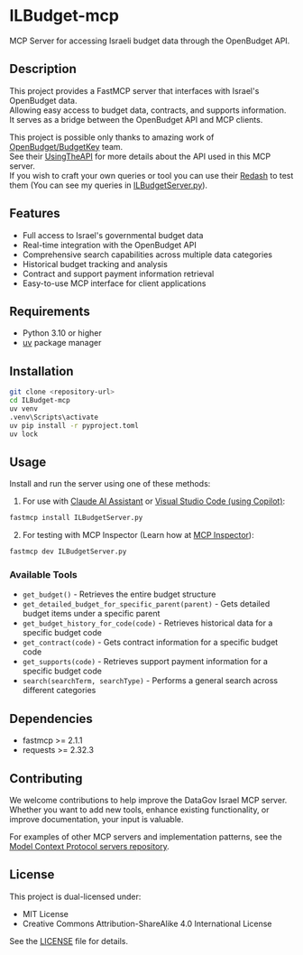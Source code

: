 # ILBudget-mcp

MCP Server for accessing Israeli budget data through the OpenBudget API.

## Description

This project provides a FastMCP server that interfaces with Israel's OpenBudget data.</br>
Allowing easy access to budget data, contracts, and supports information.</br>
It serves as a bridge between the OpenBudget API and MCP clients.

This project is possible only thanks to amazing work of [OpenBudget/BudgetKey](https://github.com/OpenBudget/BudgetKey) team.</br>
See their [UsingTheAPI](https://github.com/OpenBudget/BudgetKey/blob/master/documentation/UsingTheAPI.md) for more details about the API used in this MCP server.</br>
If you wish to craft your own queries or tool you can use their [Redash](http://data.obudget.org/) to test them (You can see my queries in [ILBudgetServer.py](ILBudgetServer.py)).

## Features

- Full access to Israel's governmental budget data
- Real-time integration with the OpenBudget API
- Comprehensive search capabilities across multiple data categories
- Historical budget tracking and analysis
- Contract and support payment information retrieval
- Easy-to-use MCP interface for client applications

## Requirements

- Python 3.10 or higher
- [uv](https://docs.astral.sh/uv/) package manager

## Installation

```bash
git clone <repository-url>
cd ILBudget-mcp
uv venv
.venv\Scripts\activate
uv pip install -r pyproject.toml
uv lock
```

## Usage

Install and run the server using one of these methods:

1. For use with [Claude AI Assistant](https://claude.ai) or [Visual Studio Code (using Copilot)](https://code.visualstudio.com/download):
```bash
fastmcp install ILBudgetServer.py
```

2. For testing with MCP Inspector (Learn how at [MCP Inspector](https://modelcontextprotocol.io/docs/tools/inspector)):
```bash
fastmcp dev ILBudgetServer.py
```

### Available Tools

- `get_budget()` - Retrieves the entire budget structure
- `get_detailed_budget_for_specific_parent(parent)` - Gets detailed budget items under a specific parent
- `get_budget_history_for_code(code)` - Retrieves historical data for a specific budget code
- `get_contract(code)` - Gets contract information for a specific budget code
- `get_supports(code)` - Retrieves support payment information for a specific budget code
- `search(searchTerm, searchType)` - Performs a general search across different categories

## Dependencies

- fastmcp >= 2.1.1
- requests >= 2.32.3

## Contributing

We welcome contributions to help improve the DataGov Israel MCP server.</br>
Whether you want to add new tools, enhance existing functionality, or improve documentation, your input is valuable.

For examples of other MCP servers and implementation patterns, see the [Model Context Protocol servers repository](https://github.com/modelcontextprotocol/servers).

## License

This project is dual-licensed under:
- MIT License
- Creative Commons Attribution-ShareAlike 4.0 International License

See the [LICENSE](LICENSE) file for details.